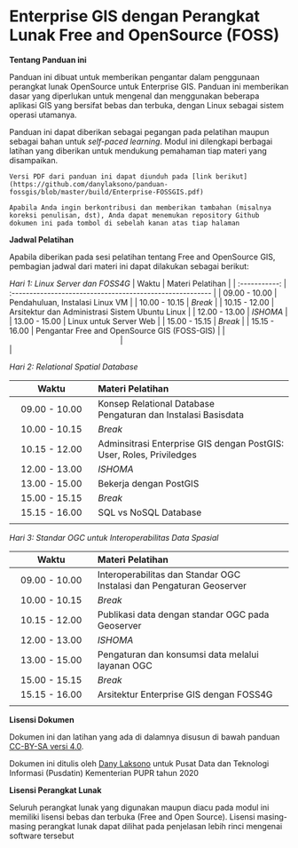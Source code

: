# Enterprise GIS dengan Perangkat Lunak Free and OpenSource (FOSS)

**Tentang Panduan ini**

Panduan ini dibuat untuk memberikan pengantar dalam penggunaan perangkat lunak OpenSource untuk Enterprise GIS. Panduan ini memberikan dasar yang diperlukan untuk mengenal dan menggunakan beberapa aplikasi GIS yang bersifat bebas dan terbuka, dengan Linux sebagai sistem operasi utamanya.

Panduan ini dapat diberikan sebagai pegangan pada pelatihan maupun sebagai bahan untuk *self-paced learning*. Modul ini dilengkapi berbagai latihan yang diberikan untuk mendukung pemahaman tiap materi yang disampaikan.

```{admonition} Catatan
Versi PDF dari panduan ini dapat diunduh pada [link berikut](https://github.com/danylaksono/panduan-fossgis/blob/master/build/Enterprise-FOSSGIS.pdf)

Apabila Anda ingin berkontribusi dan memberikan tambahan (misalnya koreksi penulisan, dst), Anda dapat menemukan repository Github dokumen ini pada tombol di sebelah kanan atas tiap halaman
```


**Jadwal Pelatihan**

Apabila diberikan pada sesi pelatihan tentang Free and OpenSource GIS, pembagian jadwal dari materi ini dapat dilakukan sebagai berikut:

*Hari 1: Linux Server dan FOSS4G*
|     Waktu     | Materi Pelatihan                                           |
| :-----------: | :-------------------------------------------------------- |
| 09.00 - 10.00 | Pendahuluan, Instalasi Linux VM                            |
| 10.00 - 10.15 | *Break*                                                    |
| 10.15 - 12.00 | Arsitektur dan Administrasi Sistem Ubuntu Linux            |
| 12.00 - 13.00 | *ISHOMA*                                                   |
| 13.00 - 15.00 | Linux untuk Server Web                                     |
| 15.00 - 15.15 | *Break*                                                    |
| 15.15 - 16.00 | Pengantar Free and OpenSource GIS (FOSS-GIS)               |
|<img width=200/>|<img width=500/>|

*Hari 2: Relational Spatial Database*

|     Waktu     | Materi Pelatihan                                             |
| :-----------: | :------------------------------------------------------------ |
| 09.00 - 10.00 | Konsep Relational Database<br/>Pengaturan dan Instalasi Basisdata |
| 10.00 - 10.15 | *Break*                                                      |
| 10.15 - 12.00 | Adminsitrasi Enterprise GIS dengan PostGIS: User, Roles, Priviledges |
| 12.00 - 13.00 | *ISHOMA*                                                     |
| 13.00 - 15.00 | Bekerja dengan PostGIS                                       |
| 15.00 - 15.15 | *Break*                                                      |
| 15.15 - 16.00 | SQL vs NoSQL Database                                        |
|<img width=200/>|<img width=500/>|

*Hari 3: Standar OGC untuk Interoperabilitas Data Spasial*

|     Waktu     | Materi Pelatihan                                             |
| :-----------: | :------------------------------------------------------------ |
| 09.00 - 10.00 | Interoperabilitas dan Standar OGC <br> Instalasi dan Pengaturan Geoserver |
| 10.00 - 10.15 | *Break*                                                      |
| 10.15 - 12.00 | Publikasi data dengan standar OGC pada Geoserver<br/> |
| 12.00 - 13.00 | *ISHOMA*                                                     |
| 13.00 - 15.00 | Pengaturan dan konsumsi data melalui layanan OGC                                        |
| 15.00 - 15.15 | *Break*                                                      |
| 15.15 - 16.00 | Arsitektur Enterprise GIS dengan FOSS4G                      |
|<img width=200/>|<img width=500/>|


**Lisensi Dokumen**

Dokumen ini dan latihan yang ada di dalamnya disusun di bawah panduan [CC-BY-SA versi 4.0](https://creativecommons.org/licenses/by-sa/4.0/). 

Dokumen ini ditulis oleh [Dany Laksono](https://www.danylaksono.com/) untuk Pusat Data dan Teknologi Informasi (Pusdatin) Kementerian PUPR tahun 2020



**Lisensi Perangkat Lunak**

Seluruh perangkat lunak yang digunakan maupun diacu pada modul ini memiliki lisensi bebas dan terbuka (Free and Open Source). Lisensi masing-masing perangkat lunak dapat dilihat pada penjelasan lebih rinci mengenai software tersebut


